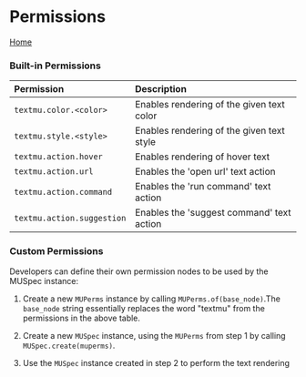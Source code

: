 # Permissions

[Home](index.md)

### Built-in Permissions

| Permission | Description |
| :- | :- |
| `textmu.color.<color>`     | Enables rendering of the given text color |
| `textmu.style.<style>`     | Enables rendering of the given text style |
| `textmu.action.hover`      | Enables rendering of hover text           |
| `textmu.action.url`        | Enables the 'open url' text action        |
| `textmu.action.command`    | Enables the 'run command' text action     |
| `textmu.action.suggestion` | Enables the 'suggest command' text action |


### Custom Permissions

Developers can define their own permission nodes to be used by the MUSpec instance:

1. Create a new `MUPerms` instance by calling `MUPerms.of(base_node)`.The `base_node` string
essentially replaces the word "textmu" from the permissions in the above table.

2. Create a new `MUSpec` instance, using the `MUPerms` from step 1 by calling `MUSpec.create(muperms)`.

3. Use the `MUSpec` instance created in step 2 to perform the text rendering
